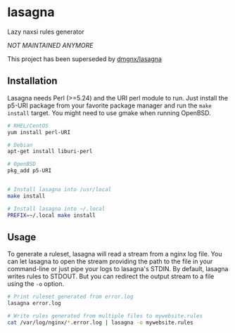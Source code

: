 # lasagna
Lazy naxsi rules generator

*NOT MAINTAINED ANYMORE*

This project has been superseded by [dmgnx/lasagna](https://github.com/dmgnx/lasagna) 

## Installation
Lasagna needs Perl (>=5.24) and the URI perl module to run. Just install the p5-URI package from 
your favorite package manager and run the ``make install`` target. You might need to use gmake when 
running OpenBSD.

```bash
# RHEL/CentOS
yum install perl-URI

# Debian
apt-get install liburi-perl

# OpenBSD
pkg_add p5-URI


# Install lasagna into /usr/local
make install

# Install lasagna into ~/.local
PREFIX=~/.local make install
```

## Usage
To generate a ruleset, lasagna will read a stream from a nginx log file. You can let lasagna to open the
stream providing the path to the file in your command-line or just pipe your logs to lasagna's STDIN.
By default, lasagna writes rules to STDOUT. But you can redirect the output stream to a file using the 
``-o`` option.

```bash
# Print ruleset generated from error.log
lasagna error.log

# Write rules generated from multiple files to mywebsite.rules 
cat /var/log/nginx/*.error.log | lasagna -o mywebsite.rules
```
